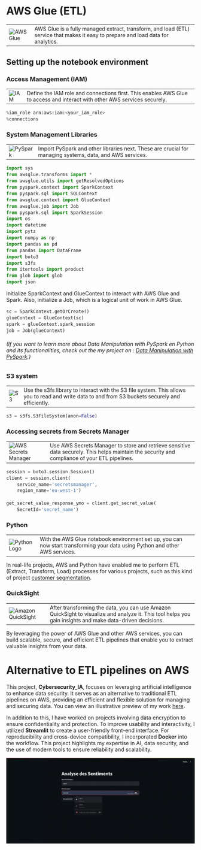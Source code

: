 # AWS Glue (ETL)

<table>
  <tr>
    <td>
      <img src="https://github.com/CatelloTheDataProjectManager/ETL-AWS/blob/main/AWS-Glue.png" alt="AWS Glue" width="200">
    </td>
    <td>
      AWS Glue is a fully managed extract, transform, and load (ETL) service that makes it easy to prepare and load data for analytics.
    </td>
  </tr>
</table>


## Setting up the notebook environment
### Access Management (IAM)

<table>
  <tr>
    <td>
      <img src="https://github.com/CatelloTheDataProjectManager/ETL-AWS/blob/main/IAM.png" alt="IAM" width="200">
    </td>
    <td>
      Define the IAM role and connections first. This enables AWS Glue to access and interact with other AWS services securely.
    </td>
  </tr>
</table>



```python
%iam_role arn:aws:iam:<your_iam_role>
%connections
```
### System Management Libraries

<table>
  <tr>
    <td>
      <img src="https://github.com/CatelloTheDataProjectManager/ETL-AWS/blob/main/PySpark.png" alt="PySpark" width="200">
    </td>
    <td>
      Import PySpark and other libraries next. These are crucial for managing systems, data, and AWS services.
    </td>
  </tr>
</table>


```python
import sys
from awsglue.transforms import *
from awsglue.utils import getResolvedOptions
from pyspark.context import SparkContext
from pyspark.sql import SQLContext
from awsglue.context import GlueContext
from awsglue.job import Job
from pyspark.sql import SparkSession
import os
import datetime
import pytz
import numpy as np
import pandas as pd
from pandas import DataFrame
import boto3
import s3fs
from itertools import product
from glob import glob
import json
```

Initialize SparkContext and GlueContext to interact with AWS Glue and Spark. Also, initialize a Job, which is a logical unit of work in AWS Glue.

```python
sc = SparkContext.getOrCreate()
glueContext = GlueContext(sc)
spark = glueContext.spark_session
job = Job(glueContext)
```

###### (If you want to learn more about Data Manipulation with PySpark en Python and its functionalities, check out the my project on : [Data Manipulation with PySpark](https://github.com/CatelloTheDataProjectManager/data_manipulation_with_pysapark/blob/main/README.md).)

### S3 system

<table>
  <tr>
    <td>
      <img src="https://github.com/CatelloTheDataProjectManager/ETL-AWS/blob/main/S3.png" alt="S3" width="200">
    </td>
    <td>
      Use the s3fs library to interact with the S3 file system. This allows you to read and write data to and from S3 buckets securely and efficiently.
    </td>
  </tr>
</table>


```python
s3 = s3fs.S3FileSystem(anon=False)
```
### Accessing secrets from Secrets Manager

<table>
  <tr>
    <td>
      <img src="https://github.com/CatelloTheDataProjectManager/ETL-AWS/blob/main/AWSSM.png" alt="AWS Secrets Manager" width="200">
    </td>
    <td>
      Use AWS Secrets Manager to store and retrieve sensitive data securely. This helps maintain the security and compliance of your ETL pipelines.
    </td>
  </tr>
</table>


```python
session = boto3.session.Session()
client = session.client(
    service_name='secretsmanager',
    region_name='eu-west-1')

get_secret_value_response_ymo = client.get_secret_value(
    SecretId='secret_name')
```

### Python

<table>
  <tr>
    <td>
      <img src="https://github.com/CatelloTheDataProjectManager/ETL-AWS/blob/main/python-logo.png" alt="Python Logo" width="200">
    </td>
    <td>
      With the AWS Glue notebook environment set up, you can now start transforming your data using Python and other AWS services.
    </td>
  </tr>
</table>

In real-life projects, AWS and Python have enabled me to perform ETL (Extract, Transform, Load) processes for various projects, such as this kind of project <a href="https://github.com/CatelloTheDataProjectManager/Customer-Segmentation/blob/main/README.md"> customer segmentation</a>.

### QuickSight

<table>
  <tr>
    <td>
      <img src="https://github.com/CatelloTheDataProjectManager/ETL-AWS/blob/main/amazonQuicksight.png" alt="Amazon QuickSight" width="200">
    </td>
    <td>
      After transforming the data, you can use Amazon QuickSight to visualize and analyze it. This tool helps you gain insights and make data-driven decisions.
    </td>
  </tr>
</table>


By leveraging the power of AWS Glue and other AWS services, you can build scalable, secure, and efficient ETL pipelines that enable you to extract valuable insights from your data.

#  Alternative to ETL pipelines on AWS

This project, **Cybersecurity_IA**, focuses on leveraging artificial intelligence to enhance data security. It serves as an alternative to traditional ETL pipelines on AWS, providing an efficient and flexible solution for managing and securing data. You can view an illustrative preview of my work [here](https://github.com/CatelloTheDataProjectManager/cybersecurity_IA).

In addition to this, I have worked on projects involving data encryption to ensure confidentiality and protection. To improve usability and interactivity, I utilized **Streamlit** to create a user-friendly front-end interface. For reproducibility and cross-device compatibility, I incorporated **Docker** into the workflow. This project highlights my expertise in AI, data security, and the use of modern tools to ensure reliability and scalability.

![Preview](https://github.com/CatelloTheDataProjectManager/ETL-AWS/blob/main/user_1.gif)
